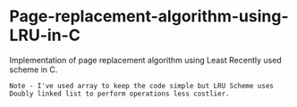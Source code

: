 # Page-replacement-algorithm-using-LRU-in-C
Implementation of page replacement algorithm using Least Recently used scheme in C.

`Note - I've used array to keep the code simple but LRU Scheme uses Doubly linked list to perform operations less costlier.`
